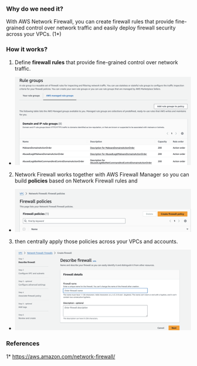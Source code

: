 ### Why do we need it?

With AWS Network Firewall, you can create firewall rules that provide fine-grained control over network traffic and easily deploy firewall security across your VPCs. (1*)

### How it works?

1. Define **firewall rules** that provide fine-grained control over network traffic.

- ![Firewall Rule Groups](rule-groups.png)


2. Network Firewall works together with AWS Firewall Manager so you can build **policies** based on Network Firewall rules and

- ![NW Policies](nw-pl.png)


3. then centrally apply those policies across your VPCs and accounts.

- ![NW Firewall](nw-fw.png)


### References

1* https://aws.amazon.com/network-firewall/